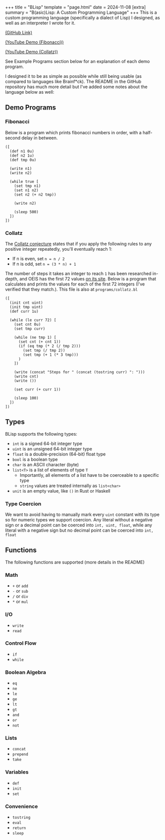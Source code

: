 +++
title = "BLisp"
template = "page.html"
date = 2024-11-08
[extra]
summary = "B(asic)Lisp: A Custom Programming Language"
+++
This is a custom programming language (specifically a dialect of Lisp) I designed, as well 
as an interpreter I wrote for it. 

[(GitHub Link)](https://github.com/DylanBulfin/blisp)

[(YouTube Demo (Fibonacci))](https://youtu.be/RFbHk7YyA7k)

[(YouTube Demo (Collatz))](https://youtu.be/3Ggrh42FM7c)

See Example Programs section below for an explanation of each demo program.

I designed it to be as simple as possible while still being usable (as compared to
languages like Brainf*ck). The README in the GitHub repository has much more detail but
I've added some notes about the language below as well:

## Demo Programs
### Fibonacci
Below is a program which prints fibonacci numbers in order, with a half-second delay in
between.

```
([
  (def n1 0u)
  (def n2 1u)
  (def tmp 0u)

  (write n1)
  (write n2)

  (while true [
    (set tmp n1)
    (set n1 n2)
    (set n2 (+ n2 tmp))

    (write n2)

    (sleep 500)
  ])
])
```

### Collatz
The [Collatz conjecture](https://en.wikipedia.org/wiki/Collatz_conjecture) states that if
you apply the following rules to any positive integer repeatedly, you'll eventually reach
1:
- If n is even, set `n = n / 2`
- If n is odd, set `n = (3 * n) + 1`

The number of steps it takes an integer to reach `1` has been researched in-depth, and
OEIS has the first 72 values [on its site](https://oeis.org/A006577). Below is a program
that calculates and prints the values for each of the first 72 integers (I've verified
that they match.). This file is also at `programs/collatz.bl`
```
([
  (init cnt uint)
  (init tmp uint)
  (def curr 1u)

  (while (le curr 72) [
    (set cnt 0u)
    (set tmp curr)
    
    (while (ne tmp 1) [
      (set cnt (+ cnt 1))
      (if (eq tmp (* 2 (/ tmp 2)))
        (set tmp (/ tmp 2))
        (set tmp (+ 1 (* 3 tmp)))
      )
    ])

    (write (concat "Steps for " (concat (tostring curr) ": ")))
    (write cnt)
    (write ())

    (set curr (+ curr 1))

    (sleep 100)
  ])
])
```

## Types
BLisp supports the following types:
* `int` is a signed 64-bit integer type
* `uint` is an unsigned 64-bit integer type
* `float` is a double-precision (64-bit) float type
* `bool` is a boolean type
* `char` is an ASCII character (byte)
* `list<T>` is a list of elements of type `T`
    * Importantly, all elements of a list have to be coerceable to a specific type
    * `string` values are treated internally as `list<char>`
* `unit` is an empty value, like `()` in Rust or Haskell

### Type Coercion
We want to avoid having to manually mark every `uint` constant with its type so for 
numeric types we support coercion. Any literal without a negative sign or a decimal point
can be coerced into `int, uint, float`, while any literal with a negative sign but no
decimal point can be coerced into `int, float`

## Functions
The following functions are supported (more details in the README)
### Math
* `+` or `add`
* `-` or `sub`
* `/` or `div`
* `*` or `mul`
### I/O
* `write`
* `read`
### Control Flow
* `if`
* `while`
### Boolean Algebra
* `eq`
* `ne`
* `le`
* `ge`
* `lt`
* `gt`
* `and`
* `or`
* `not`
### Lists
* `concat`
* `prepend`
* `take`
### Variables
* `def`
* `init`
* `set`
### Convenience
* `tostring`
* `eval`
* `return`
* `sleep`

